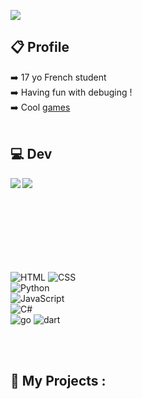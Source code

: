 
![](https://komarev.com/ghpvc/?username=UrbsKali&color=blue&style=for-the-badge)
## 📋 Profile
➡️ 17 yo French student <br>
➡️ Having fun with debuging ! <br>
➡️ Cool <a href="https://urbskali.itch.io/">games</a> 
<br><br>
## 💻 Dev

<img align="left" src="https://github-readme-stats.vercel.app/api?username=urbskali&hide=issues&show_icons=true&count_private=true&theme=radical&layout=compact"/>
<a href="https://github.com/anuraghazra/github-readme-stats"> <img align="left" src="https://github-readme-stats.vercel.app/api/top-langs/?username=urbskali&hide=html,css&count_private=true&layout=compact"/></a>
<br><br><br><br><br><br><br><br>

![HTML](https://img.shields.io/badge/-HTML-E15622?style=for-the-badge&logo=HTML5&logoColor=white)
![CSS](https://img.shields.io/badge/-CSS-1B7FDE?style=for-the-badge&logo=CSS3&logoColor=white)<br>
![Python](https://img.shields.io/badge/-Python-blue?style=for-the-badge&logo=Python&logoColor=white)<br>
![JavaScript](https://img.shields.io/badge/-JavaScript-E7BA15?style=for-the-badge&logo=JavaScript&logoColor=white)<br>
![C#](https://img.shields.io/badge/-Csharp-darkgreen?style=for-the-badge&logo=Csharp&logoColor=white)<br>
![go](https://img.shields.io/badge/-Go-blue?style=for-the-badge&logo=Go&logoColor=white)
![dart](https://img.shields.io/badge/-Dart-darkblue?style=for-the-badge&logo=Dart&logoColor=white)



<br><br>

## 📂 My Projects :
